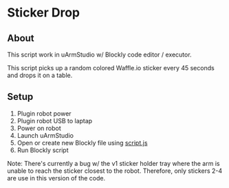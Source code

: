 # Sticker Drop

## About

This script work in uArmStudio w/ Blockly code editor / executor.

This script picks up a random colored Waffle.io sticker every 45 seconds and drops it on a table.

## Setup

1. Plugin robot power
1. Plugin robot USB to laptap
1. Power on robot
1. Launch uArmStudio 
1. Open or create new Blockly file using [script.js](script.js)
1. Run Blockly script

Note: There's currently a bug w/ the v1 sticker holder tray where the arm is unable to reach the sticker closest to the robot.  Therefore, only stickers 2-4 are use in this version of the code.
